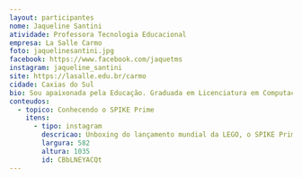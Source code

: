 ```yaml
---
layout: participantes
nome: Jaqueline Santini
atividade: Professora Tecnologia Educacional
empresa: La Salle Carmo
foto: jaquelinesantini.jpg
facebook: https://www.facebook.com/jaquetms
instagram: jaqueline_santini
site: https://lasalle.edu.br/carmo
cidade: Caxias do Sul
bio: Sou apaixonada pela Educação. Graduada em Licenciatura em Computação (UCS-Caxias do Sul RS) e com Especialização em Alfabetização e Multiletramentos (UCS), meu amor maior é estar envolvida com o desenvolvimento de capacidades e habilidades que tornarão meus alunos cidadãos preparados para enfrentar o mundo lá fora. Tecnologias Educacionais, robótica são o meu mundo há 16 anos, é o que me move para aprender cada vez mais e não desistir nunca de desafios que me fazem ultrapassar o que aprendi até então. Construo, desconstruo, recrio, me reinvento  e assim sei que posso levar o melhor de mim para aqueles que um dia poderão se inspirar num projeto vivenciado em aula, para construir seu futuro e seguir adiante na caminhada do aprendizado e crescimento.
conteudos:
  - topico: Conhecendo o SPIKE Prime
    itens: 
      - tipo: instagram
        descricao: Unboxing do lançamento mundial da LEGO, o SPIKE Prime!!
        largura: 582
        altura: 1035
        id: CBbLNEYACQt
---
```

